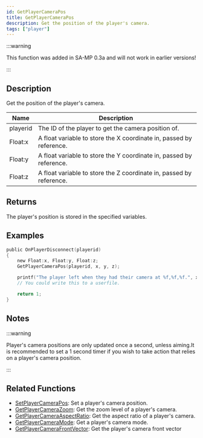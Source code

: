```yaml
---
id: GetPlayerCameraPos
title: GetPlayerCameraPos
description: Get the position of the player's camera.
tags: ["player"]
---
```


:::warning

This function was added in SA-MP 0.3a and will not work in earlier versions!

:::

## Description

Get the position of the player's camera.

| Name | Description |
| --- | --- |
| playerid | The ID of the player to get the camera position of. |
| Float:x | A float variable to store the X coordinate in, passed by reference. |
| Float:y | A float variable to store the Y coordinate in, passed by reference. |
| Float:z | A float variable to store the Z coordinate in, passed by reference. |

## Returns

The player's position is stored in the specified variables.

## Examples

```c
public OnPlayerDisconnect(playerid)
{
    new Float:x, Float:y, Float:z;
    GetPlayerCameraPos(playerid, x, y, z);

    printf("The player left when they had their camera at %f,%f,%f.", x, y, z);
    // You could write this to a userfile.

    return 1;
}
```

## Notes

:::warning

Player's camera positions are only updated once a second, unless aiming.It is recommended to set a 1 second timer if you wish to take action that relies on a player's camera position.

:::

## Related Functions

- [SetPlayerCameraPos](SetPlayerCameraPos): Set a player's camera position.
- [GetPlayerCameraZoom](GetPlayerCameraZoom): Get the zoom level of a player's camera.
- [GetPlayerCameraAspectRatio](GetPlayerCameraAspectRation): Get the aspect ratio of a player's camera.
- [GetPlayerCameraMode](GetplayerCameraMode): Get a player's camera mode.
- [GetPlayerCameraFrontVector](GetPlayerCameraFrontVector): Get the player's camera front vector
